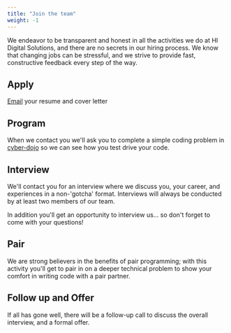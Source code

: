 ```yaml
---
title: "Join the team"
weight: -1
---
```


We endeavor to be transparent and honest in all the activities we do at HI Digital Solutions, and there are no secrets in our hiring process.  We know that changing jobs can be stressful, and we strive to provide fast, constructive feedback every step of the way.

## Apply
[Email](mailto:careers@hidigital.solutions) your resume and cover letter

## Program
When we contact you we'll ask you to complete a simple coding problem in [cyber-dojo](https://cyber-dojo.org/) so we can see how you test drive your code.

## Interview
We'll contact you for an interview where we discuss you, your career, and experiences in a non-'gotcha' format.  Interviews will always be conducted by at least two members of our team.

In addition you'll get an opportunity to interview us… so don't forget to come with your questions!

## Pair
We are strong believers in the benefits of pair programming; with this activity you'll get to pair in on a deeper technical problem to show your comfort in writing code with a pair partner.

## Follow up and Offer
If all has gone well, there will be a follow-up call to discuss the overall interview, and a formal offer.